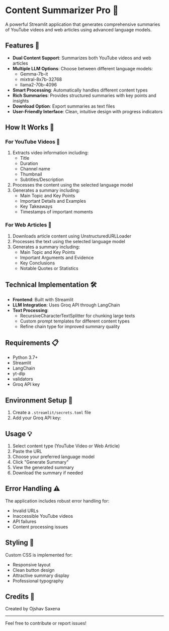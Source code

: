 # Content Summarizer Pro 📝

A powerful Streamlit application that generates comprehensive summaries of YouTube videos and web articles using advanced language models.

## Features 🌟

- **Dual Content Support**: Summarizes both YouTube videos and web articles
- **Multiple LLM Options**: Choose between different language models:
  - Gemma-7b-it
  - mixtral-8x7b-32768
  - llama2-70b-4096
- **Smart Processing**: Automatically handles different content types
- **Rich Summaries**: Provides structured summaries with key points and insights
- **Download Option**: Export summaries as text files
- **User-Friendly Interface**: Clean, intuitive design with progress indicators

## How It Works 🔧

### For YouTube Videos 🎥

1. Extracts video information including:
   - Title
   - Duration
   - Channel name
   - Thumbnail
   - Subtitles/Description
2. Processes the content using the selected language model
3. Generates a summary including:
   - Main Topic and Key Points
   - Important Details and Examples
   - Key Takeaways
   - Timestamps of important moments

### For Web Articles 📰

1. Downloads article content using UnstructuredURLLoader
2. Processes the text using the selected language model
3. Generates a summary including:
   - Main Topic and Key Points
   - Important Arguments and Evidence
   - Key Conclusions
   - Notable Quotes or Statistics

## Technical Implementation 🛠️

- **Frontend**: Built with Streamlit
- **LLM Integration**: Uses Groq API through LangChain
- **Text Processing**:
  - RecursiveCharacterTextSplitter for chunking large texts
  - Custom prompt templates for different content types
  - Refine chain type for improved summary quality

## Requirements 📋

- Python 3.7+
- Streamlit
- LangChain
- yt-dlp
- validators
- Groq API key

## Environment Setup 🔑

1. Create a `.streamlit/secrets.toml` file
2. Add your Groq API key:


## Usage 💡

1. Select content type (YouTube Video or Web Article)
2. Paste the URL
3. Choose your preferred language model
4. Click "Generate Summary"
5. View the generated summary
6. Download the summary if needed

## Error Handling ⚠️

The application includes robust error handling for:
- Invalid URLs
- Inaccessible YouTube videos
- API failures
- Content processing issues

## Styling 🎨

Custom CSS is implemented for:
- Responsive layout
- Clean button design
- Attractive summary display
- Professional typography

## Credits 👏

Created by Ojshav Saxena

---

Feel free to contribute or report issues!
